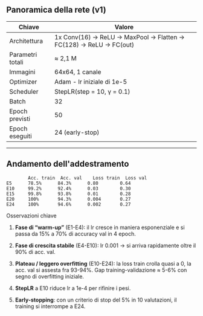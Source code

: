 ## Panoramica della rete (v1)

| Chiave | Valore |
|------|--------|
| Architettura | 1x Conv(16) → ReLU → MaxPool → Flatten → FC(128) → ReLU → FC(out) |
| Parametri totali | ≈ 2,1 M |
| Immagini | 64x64, 1 canale |
| Optimizer | Adam - lr iniziale di 1e-5 |
| Scheduler | StepLR(step = 10, γ = 0.1) |
| Batch | 32 |
| Epoch previsti | 50 |
| Epoch eseguiti | 24 (early-stop) |

---

## Andamento dell'addestramento

```text
        Acc. train  Acc. val    Loss train  Loss val
E5      78.5%      84.3%      0.80        0.64
E10     99.2%      92.4%      0.03        0.30
E15     99.8%      93.8%      0.01        0.28
E20     100%       94.3%      0.004       0.27
E24     100%       94.6%      0.002       0.27
```

Osservazioni chiave  
1. **Fase di “warm-up”** (E1-E4): il lr cresce in maniera esponenziale e si passa da 15% a 70% di accuracy val in 4 epoch.  

2. **Fase di crescita stabile** (E4-E10): lr 0.001 → si arriva rapidamente oltre il 90% di acc. val.  

3. **Plateau / leggero overfitting** (E10-E24): la loss train crolla quasi a 0, la acc. val si assesta fra 93-94%. Gap training-validazione ≈ 5-6% con segno di overfitting iniziale.

4. **StepLR** a E10 riduce lr a 1e-4 per rifinire i pesi.  

5. **Early-stopping**: con un criterio di stop del 5% in 10 valutazioni, il training si interrompe a E24.
